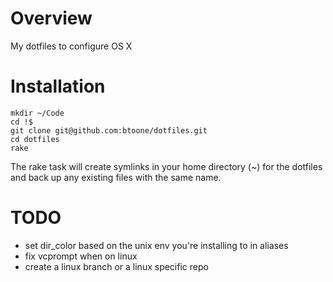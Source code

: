 # Overview #

My dotfiles to configure OS X

# Installation #

    mkdir ~/Code
    cd !$
    git clone git@github.com:btoone/dotfiles.git
    cd dotfiles
    rake

The rake task will create symlinks in your home directory (~) for the dotfiles
and back up any existing files with the same name.

# TODO #

* set dir_color based on the unix env you're installing to in aliases
* fix vcprompt when on linux
* create a linux branch or a linux specific repo
